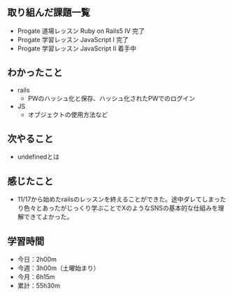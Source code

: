## 取り組んだ課題一覧
- Progate 道場レッスン Ruby on Rails5 IV 完了
- Progate 学習レッスン JavaScript I 完了
- Progate 学習レッスン JavaScript II 着手中    
## わかったこと
- rails
    - PWのハッシュ化と保存、ハッシュ化されたPWでのログイン         
- JS
    - オブジェクトの使用方法など
## 次やること
- undefinedとは
## 感じたこと
- 11/17から始めたrailsのレッスンを終えることができた。途中ダレてしまったり色々とあったがじっくり学ぶことでXのようなSNSの基本的な仕組みを理解できてよかった。
## 学習時間
- 今日：2h00m
- 今週：3h00m（土曜始まり）
- 今月：6h15m
- 累計：55h30m
